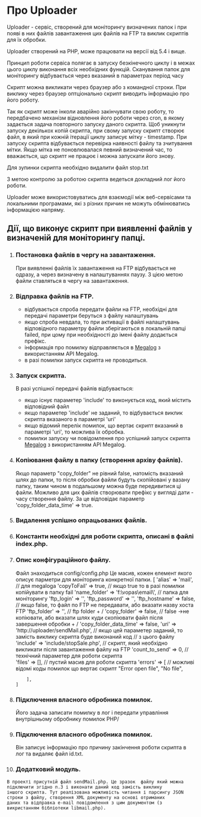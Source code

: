 

# Про Uploader


Uploader - сервіс, створений для моніторингу визначених папок і при появі в них файлів завантаження цих файлів на FTP та виклик
скриптів для їх обробки.

Uploader створений на PHP, може працювати на версії від 5.4 і вище.  

Принцип роботи сервіса полягає в запуску безкінечного циклу і в межах цього циклу виконання всіх необхідних функцій. Сканування папок
 для моніторингу відбувається через вказаний в параметрах період часу

Скрипт можна викликати через браузер або з командної строки. При виклику через браузер оптціонально скрипт виводить інформацію про його роботу.

Так як скрипт може інколи аварійно закінчувати свою роботу, то передбачено механізм відновлення його роботи через cron, в якому задається
задача повторного запуску даного скрипта. Щоб уникнути запуску декількох копій скрипта, при свому запуску скрипт створює файл, в який при кожній
ітерації циклу записує мітку - timestamp. При запуску скрипта відбувається перевірка наявності файлу та зчитування мітки. Якщо мітка не 
поновлювалася певний визначений час, то вважається, що скрипт не працює і можна запускати його знову. 

Для зупинки скрипта необхідно видалити файл stop.txt

З метою контролю за роботою скрипта ведеться докладний лог його роботи.

Uploader може використовуватись для взаємодії між веб-сервісами та локальними програмами, які з різних причин не можуть обмінюватись 
інформацією напряму.

## Дії, що виконує скрипт при виявленні файлів у визначеній для моніторингу папці.

1. ### Постановка файлів в чергу на завантаження. 
    При виявленні файлів їх завантаження на FTP відбувається не одразу, а через визначену в налаштуваннях паузу. З цією метою файли
    ставляться в чергу на завантаження.
        
2. ### Відправка файлів на FTP.
    - відбувається спроба передати файли на FTP, необхідні для передачі параметри беруться з файлу налаштувань
    - якщо спроба невдала, то при активації в файлі налаштувань відповідного параметру файли зберігаються в локальній папці failed,
      при цому при необхідності до імені файлу додається префікс.
    - інформація про помилку відправляється в [Megalog](https://github.com/voldiner/megalog) з використанням АРІ Megalog. 
    - в разі помилки запуск скрипта не проводиться.
    
3. ### Запуск скрипта.

    В разі успішної передачі файлів відбувається:
    - якщо існує параметер 'include' то виконується код, який містить відповідний файл
    - якщо параметер 'include' не заданий, то відбувається виклик скрипта вказаного в параметрі 'uri'
    - якщо відомий перелік помилок, що вертає скрипт вказаний в параметрі 'uri', то можлива їх обробка.
    - помилки запуску чи повідомлення про успішний запуск скрипта [Megalog](https://github.com/voldiner/megalog) з використанням АРІ Megalog.

4. ### Копіювання файлу в папку (створення архіву файлів).
    Якщо параметр "copy_folder" не рівний false, натомість вказаний шлях до папки, то після обробки файли будуть скопійовані
    у вазану папку, таким чином в подальшому можна буде передивитися ці файли. Можливо для цих файлів створювати префікс у вигляді
    дати - часу створення файлу. За це відповідає параметр 'copy_folder_data_time' => true.

5. ### Видалення успішно опрацьованих файлів.

6. ### Константи необхідні для роботи скрипта, описані в файлі index.php.

7. ### Опис конфігураційного файлу.
    Файл знаходиться config/config.php
   Це масив, кожен елемент якого описує парметри для моніторинга конкретної папки.
   [
           'alias' => 'mail',                       // для megaloga
           'copyToFail' => true,                   // якщо true то в разі помилки копійувати в папку fail
           'name_folder' => 'f:\vopas\email\\',   // папка для моніторингу
           'ftp_login' => '',
           'ftp_password' => '',
           'ftp_hostname' => false,   // якщо false, то файл по FTP не передавати, або вказати назву хоста FTP
           'ftp_folder' => '',                    // ftp folder + /
           'copy_folder' => false,                    // false ->не копіювати, або вказати шлях куди скопіювати файл після завершення обробки + /
           'copy_folder_data_time' => false,
           'uri' => 'http://uploader/sendMail.php', // якщо цей параметер заданий, то замість виклику скрипта буде виконаний код
                                                    // з цього файлу
           'include' => 'include/stopSale.php',   // скрипт, який необхідно викликати після завантаження файлу на FTP
           'count_to_send' => 0,          // технічний параметер для роботи скрипта  
           'files' => [],                 // пустий масив для роботи скрипта
           'errors' => [                 // можливі відомі коды помилок що вертає скрипт
               "Error open file",
               "No file",
          
           ],
       ]  
       
8. ### Підключення власного обробника помилок.
    Його задача записати помилку в лог і передати управління внутрішньому обробнику помилок PHP/
9. ### Підключення власного обробника помилок.    
    Він записує інформацію про причину закінчення роботи скрипта в лог та видаляє файл id.txt.
10.  ### Додатковий модуль.
    В проекті присутній файл sendMail.php. Це зразок  файлу який можна підключити згідно п.3 і виконати даний код замість виклику
    іншого скрипта. Тут реалізована можливість читання і парсингу JSON строки з файлу, створення XML документу на основі отриманих
    даних та відправка e-mail повідомлення з цим документом (з викристанням бібліотеки libmail.php). 
